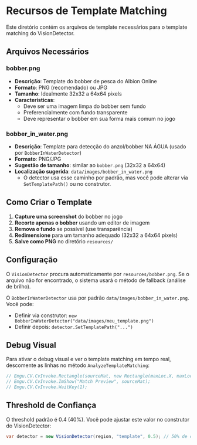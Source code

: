 # Recursos de Template Matching

Este diretório contém os arquivos de template necessários para o template matching do VisionDetector.

## Arquivos Necessários

### bobber.png
- **Descrição**: Template do bobber de pesca do Albion Online
- **Formato**: PNG (recomendado) ou JPG
- **Tamanho**: Idealmente 32x32 a 64x64 pixels
- **Características**: 
  - Deve ser uma imagem limpa do bobber sem fundo
  - Preferencialmente com fundo transparente
  - Deve representar o bobber em sua forma mais comum no jogo

### bobber_in_water.png
- **Descrição**: Template para detecção do anzol/bobber NA ÁGUA (usado por `BobberInWaterDetector`)
- **Formato**: PNG/JPG
- **Sugestão de tamanho**: similar ao `bobber.png` (32x32 a 64x64)
- **Localização sugerida**: `data/images/bobber_in_water.png`
  - O detector usa esse caminho por padrão, mas você pode alterar via `SetTemplatePath()` ou no construtor.

## Como Criar o Template

1. **Capture uma screenshot** do bobber no jogo
2. **Recorte apenas o bobber** usando um editor de imagem
3. **Remova o fundo** se possível (use transparência)
4. **Redimensione** para um tamanho adequado (32x32 a 64x64 pixels)
5. **Salve como PNG** no diretório `resources/`

## Configuração

O `VisionDetector` procura automaticamente por `resources/bobber.png`. 
Se o arquivo não for encontrado, o sistema usará o método de fallback (análise de brilho).

O `BobberInWaterDetector` usa por padrão `data/images/bobber_in_water.png`. Você pode:
- Definir via construtor: `new BobberInWaterDetector("data/images/meu_template.png")`
- Definir depois: `detector.SetTemplatePath("...")`

## Debug Visual

Para ativar o debug visual e ver o template matching em tempo real, descomente as linhas no método `AnalyzeTemplateMatching`:

```csharp
// Emgu.CV.CvInvoke.Rectangle(sourceMat, new Rectangle(maxLoc.X, maxLoc.Y, templateMat.Width, templateMat.Height), new Emgu.CV.Structure.MCvScalar(0, 0, 255), 2);
// Emgu.CV.CvInvoke.ImShow("Match Preview", sourceMat);
// Emgu.CV.CvInvoke.WaitKey(1);
```

## Threshold de Confiança

O threshold padrão é 0.4 (40%). Você pode ajustar este valor no construtor do VisionDetector:

```csharp
var detector = new VisionDetector(region, "template", 0.5); // 50% de confiança
``` 
